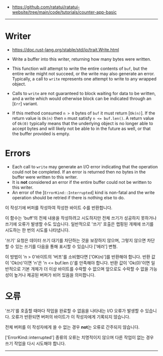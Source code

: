 - https://github.com/ratatui/ratatui-website/tree/main/code/tutorials/counter-app-basic

<hr />

# Writer
- https://doc.rust-lang.org/stable/std/io/trait.Write.html
- Write a buffer into this writer, returning how many bytes were written.

- This function will attempt to write the entire contents of `buf`, but the entire write might not succeed, or the write may also generate an error. Typically, a call to `write` represents one attempt to write to any wrapped object.

- Calls to `write` are not guaranteed to block waiting for data to be written, and a write which would otherwise block can be indicated through an [`Err`] variant.

- If this method consumed `n > 0` bytes of `buf` it must return [`Ok(n)`]. If the return value is `Ok(n)` then `n` must satisfy `n <= buf.len()`. A return value of `Ok(0)` typically means that the underlying object is no longer able to accept bytes and will likely not be able to in the future as well, or that the buffer provided is empty.
 
# Errors
 
- Each call to `write` may generate an I/O error indicating that the operation could not be completed. If an error is returned then no bytes in the buffer were written to this writer.
- It is **not** considered an error if the entire buffer could not be written to this writer.
- An error of the [`ErrorKind::Interrupted`] kind is non-fatal and the write operation should be retried if there is nothing else to do.

이 작성기에 버퍼를 작성하여 작성한 바이트 수를 반환합니다.

 이 함수는 'buff'의 전체 내용을 작성하려고 시도하지만
 전체 쓰기가 성공하지 못하거나 쓰기에 오류가 발생할 수도 있습니다. 일반적으로 '쓰기' 호출은 랩핑된 개체에 쓰기를 시도하는 한 번의 시도를 나타냅니다.

  '쓰기' 요청은 데이터 쓰기 대기를 차단하는 것을 보장하지 않으며, 그렇지 않으면 차단할 수 있는 쓰기를 다음을 통해 표시할 수 있습니다
 ['에러'] 변형.

  이 방법이 'n > 0'바이트의 '버프'를 소비했다면 ['OK(n)']를 반환해야 합니다.
반환 값이 'Ok(n)'이면 'n'은 'n <= buf.len ()'를 만족해야 합니다.
반환 값이 'Ok(0)'이면 일반적으로 기본 개체가 더 이상 바이트를 수락할 수 없으며 앞으로도 수락할 수 없을 가능성이 높거나 제공된 버퍼가 비어 있음을 의미합니다.
 
# 오류
 
  '쓰기'를 호출할 때마다 작업을 완료할 수 없음을 나타내는 I/O 오류가 발생할 수 있습니다. 오류가 반환되면 버퍼의 바이트가 이 작성자에게 기록되지 않습니다.

 전체 버퍼를 이 작성자에게 쓸 수 없는 경우 **not**는 오류로 간주되지 않습니다.

 ['ErrorKind::interrupted'] 종류의 오류는 치명적이지 않으며 다른 작업이 없는 경우 쓰기 작업을 다시 시도해야 합니다.

<hr />
 


